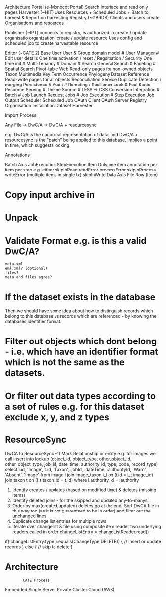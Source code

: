 Architecture
Portal (e-Monocot Portal)
  Search interface and read only pages
Harvester (~HIT)
  Uses Resources + Scheduled Jobs + Batch to harvest & Report on harvesting
Registry (~GBRDS)
  Clients and users create Organisations and resources 	
  
Publisher (~IPT)
   connects to registry, is authorized to create / update organisatio  organization, create / update resource
   Uses config and scheduled job to create harvestable resource

Editor (~CATE 2)
Base
  User
    User & Group domain model #
    User Manager #
    Edit user details
    One time activation / reset
   / Regsitration / Security
  One time init #
  Multi-Tenancy #
  Domain #
  Search
    General Search & Faceting #
    Spatial Search
    Pivot-table
  Web
    Read-only pages for non-owned objects
      Taxon
      Multimedia
      Key
      Term
      Occurrence
      Phylogeny
      Dataset
      Reference
    Read-write pages for all objects
  Reconciliation Service
  Duplicate Detection / merging
  Persistence #
    Audit #
  Remoting / Resilience
  Look & Feel
    Static Resource Serving #
    Theme Source #
    LESS -> CSS Conversion
  Integration #
  Batch # 
  	Job Launch Request
    Jobs #
      Job Execution #
        Step Execution
        Job Output
  Scheduler
    Scheduled Job
  OAuth Client
  OAuth Server
  Registry
  	Organisation
  	Installation
  	Dataset
  Harvester


Import Process:

Any File -> DwC/A -> DwC/A + resourcesync

e.g. DwC/A is the canonical representation of data, and DwC/A + resourcesync is the "patch" being applied to this database. Implies a point in time, which suggests locking.

Annotations

Batch Axis
JobExecution
	StepExecution
		Item
			Only one item annotation per item per step e.g. either
                        skipInRead
                        readError
                        processError
                        skipInProcess
                        writeError (multiple items in single tx)
                        skipInWrite
Data Axis
	File
		Row (Item)

# Copy input archive in

# Unpack

# Validate Format e.g. is this a valid DwC/A? 
	meta.xml 
	eml.xml? (optional)
	files?
	meta and files agree?
# If the dataset exists in the database
  Then we should have some idea about how to distinguish records which belong to this database vs records which are referenced - by knowing the databases identifier format. 
  # Filter out objects which dont belong - i.e. which have an identifier format which is not the same as the datasets.
  # Or filter out data types according to a set of rules e.g. for this dataset exclude x, y, and z types
# ResourceSync

DwCA to ResourceSync
-1) Mark Relationship or entity e.g. for images we call 
  insert into lookup (object_id, object_type, other_object_id, other_object_type, job_id, date_time, authority_id, type, code, record_type) select i.id, 'Image', t.id, 'Taxon', :jobId, :dateTime, :authorityId, 'Warn', 'Absent', 'Image' from image i join image_taxon i_t on (i.id = i_t.image_id) join taxon t on (i_t.taxon_id = t.id) where i.authority_id = :authority
1) Identify creates / updates (based on modified time) & deletes (missing items)
2) Identify deleted joins - for the skipped and updated any-to-manys,
2) Order by max(created,updated) deletes go at the end. Sort DwCA file in this way too (as it is not guarenteed to be in order) and filter out the unchanged lines
3) Duplicate change list entries for multiple rows
3) Iterate over changelist & file using composite item reader
two underlying readers called in order
 changeListEntry = changeListReader.read()

 if(!changeListEntry.type().equals(ChangeType.DELETE)) {
    // insert or update records
 } else {
    // skip to delete
 }

# Architecture
			CATE Process
Embedded Single Server
Private Cluster
Cloud (AWS)
